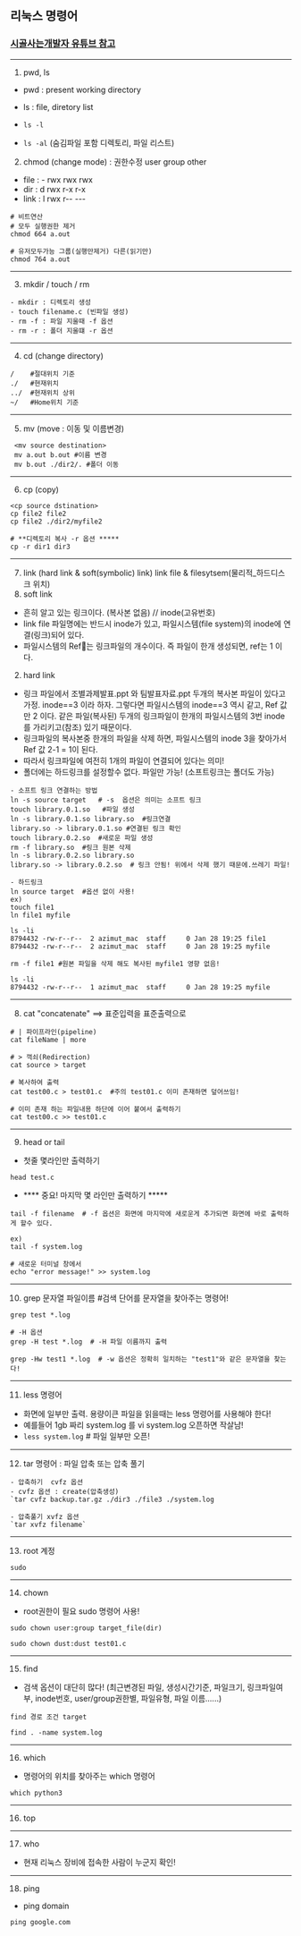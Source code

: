 ## 리눅스 명령어 
### [시골사는개발자 유튜브 참고](https://www.youtube.com/watch?v=9_KIdQ8abH4)

___ 
1) pwd, ls
- pwd : present working directory
- ls : file, diretory list

- `ls -l`
- `ls -al` (숨김파일 포함 디렉토리, 파일 리스트)

2) chmod (change mode) : 권한수정 
          user group other
- file : - rwx rwx rwx
- dir  : d rwx r-x r-x
- link : l rwx r-- ---

```
# 비트연산
# 모두 실행권한 제거
chmod 664 a.out

# 유저모두가능 그룹(실행만제거) 다른(읽기만)
chmod 764 a.out
```
___
3) mkdir / touch / rm 
```
- mkdir : 디렉토리 생성
- touch filename.c (빈파일 생성)
- rm -f : 파일 지울때 -f 옵션
- rm -r : 폴더 지울떄 -r 옵션
```
___
4) cd (change directory)
```
/    #절대위치 기준
./   #현재위치 
../  #현재위치 상위
~/   #Home위치 기준
```
___
5) mv (move : 이동 및 이름변경)
```
 <mv source destination>
 mv a.out b.out #이름 변경
 mv b.out ./dir2/. #폴더 이동
```
___
6) cp (copy)
```
<cp source dstination>
cp file2 file2
cp file2 ./dir2/myfile2

# **디렉토리 복사 -r 옵션 *****
cp -r dir1 dir3
```
___
7) link (hard link & soft(symbolic) link)
link file  & filesytsem(물리적_하드디스크 위치)
1) soft link
- 흔히 알고 있는 링크이다. (복사본 없음) // inode(고유번호)
- link file 파일명에는 반드시 inode가 있고, 파일시스템(file system)의 inode에 연결(링크)되어 있다.
- 파일시스템의 Ref는 링크파일의 개수이다. 즉 파일이 한개 생성되면, ref는 1 이다.

2) hard link
- 링크 파일에서 조별과제발표.ppt 와 팀발표자료.ppt 두개의 복사본 파일이 있다고 가정. inode==3 이라 하자. 그렇다면 파일시스템의 inode==3 역시 같고, Ref 값만 2 이다. 
같은 파일(복사된) 두개의 링크파일이 한개의 파일시스템의 3번 inode를 가리키고(참조) 있기 때문이다. 
- 링크파일의 복사본중 한개의 파일을 삭제 하면, 파일시스템의 inode 3을 찾아가서 Ref 값 2-1 = 1이 된다.
- 따라서 링크파일에 여전히 1개의 파일이 연결되어 있다는 의미!  
- 폴더에는 하드링크를 설정할수 없다. 파일만 가능! (소프트링크는 폴더도 가능)

 
```
- 소프트 링크 연결하는 방법
ln -s source target   # -s  옵션은 의미는 소프트 링크
touch library.0.1.so   #파일 생성
ln -s library.0.1.so library.so  #링크연결
library.so -> library.0.1.so #연결된 링크 확인
touch library.0.2.so  #새로운 파일 생성
rm -f library.so  #링크 원본 삭제
ln -s library.0.2.so library.so
library.so -> library.0.2.so  # 링크 안됨! 위에서 삭제 했기 때문에.쓰레기 파일!

- 하드링크
ln source target  #옵션 없이 사용!
ex)
touch file1
ln file1 myfile

ls -li
8794432 -rw-r--r--  2 azimut_mac  staff     0 Jan 28 19:25 file1
8794432 -rw-r--r--  2 azimut_mac  staff     0 Jan 28 19:25 myfile

rm -f file1 #원본 파일을 삭제 해도 복사된 myfile1 영향 없음!

ls -li
8794432 -rw-r--r--  1 azimut_mac  staff     0 Jan 28 19:25 myfile
```
___
8) cat  "concatenate" ==> 표준입력을 표준출력으로 
```
# | 파이프라인(pipeline)
cat fileName | more   

# > 꺽쇠(Redirection)
cat source > target

# 복사하여 출력
cat test00.c > test01.c  #주의 test01.c 이미 존재하면 덮어쓰임!

# 이미 존재 하는 파일내용 하단에 이어 붙여서 출력하기 
cat test00.c >> test01.c
```
___
9) head  or tail
- 첫줄 몇라인만 출력하기
```
head test.c
```
- **** 중요! 마지막 몇 라인만 출력하기  *****
```
tail -f filename  # -f 옵션은 화면에 마지막에 새로운게 추가되면 화면에 바로 출력하게 할수 있다.

ex)
tail -f system.log

# 새로운 터미널 창에서
echo "error message!" >> system.log   
```
___
10) grep 문자열 파일이름 
#검색 단어를 문자열을 찾아주는 명령어!
```
grep test *.log

# -H 옵션
grep -H test *.log  # -H 파일 이름까지 출력

grep -Hw test1 *.log  # -w 옵션은 정확히 일치하는 "test1"와 같은 문자열을 찾는다!
 ```
___
11) less 명령어
- 화면에 일부만 출력. 용량이큰 파일을 읽을때는 less 명령어를 사용해야 한다! 
- 예를들어 1gb 짜리 system.log 를 vi system.log 오픈하면 작살남!
- `less system.log`  # 파일 일부만 오픈!
___
12) tar 명령어 : 파일 압축 또는 압축 풀기
```
- 압축하기  cvfz 옵션
- cvfz 옵션 : create(압축생성)
`tar cvfz backup.tar.gz ./dir3 ./file3 ./system.log 

- 압축풀기 xvfz 옵션
`tar xvfz filename`
```
___
13) root 계정
```
sudo
```
___

14) chown 
- root권한이 필요 sudo 명령어 사용!

`sudo chown user:group target_file(dir)`

`sudo chown dust:dust test01.c`
___
15) find  
- 검색 옵션이 대단히 많다! (최근변경된 파일, 생성시간기준, 파일크기, 링크파일여부, inode번호, user/group권한별, 파일유형, 파일 이름......)

`find 경로 조건 target`

`find . -name system.log`
___
16) which  
- 명령어의 위치를 찾아주는 which 명령어

`which python3`
___
16) top
___
17) who
- 현재 리눅스 장비에 접속한 사람이 누군지 확인!
___
18) ping
- ping domain

`ping google.com`































